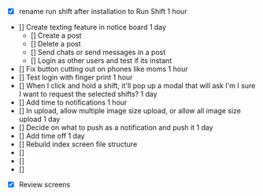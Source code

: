 - [x] rename run shift after installation to Run Shift 1 hour
- [] Create texting feature in notice board 1 day
  - [] Create a post
  - [] Delete a post
  - [] Send chats or send messages in a post
  - [] Login as other users and test if its instant
- [] Fix button cutting out on phones like moms 1 hour
- [] Test login with finger print 1 hour
- [] When I click and hold a shift, it'll pop up a modal that will ask I'm I sure I want to request the selected shifts? 1 day
- [] Add time to notifications 1 hour
- [] In upload, allow multiple image size upload, or allow all image size upload 1 day
- [] Decide on what to push as a notification and push it 1 day
- [] Add time off 1 day
- [] Rebuild index screen file structure
- []
- []
- []
- [x] Review screens
